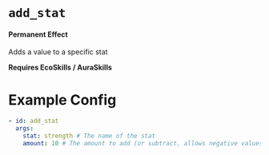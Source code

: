 # `add_stat`
#### Permanent Effect

Adds a value to a specific stat

**Requires EcoSkills / AuraSkills**

# Example Config
```yaml
- id: add_stat
  args:
    stat: strength # The name of the stat
    amount: 10 # The amount to add (or subtract, allows negative values)
```
